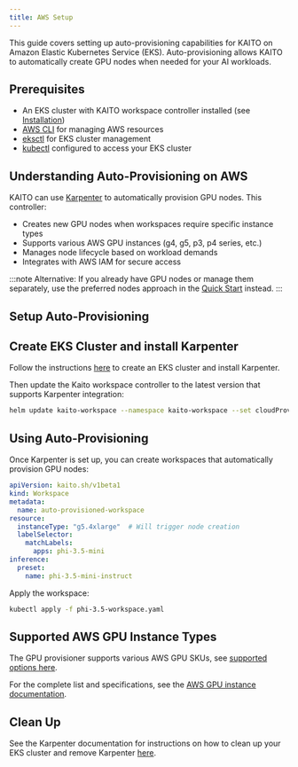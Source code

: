 ```yaml
---
title: AWS Setup
---
```


This guide covers setting up auto-provisioning capabilities for KAITO on Amazon Elastic Kubernetes Service (EKS). Auto-provisioning allows KAITO to automatically create GPU nodes when needed for your AI workloads.

## Prerequisites

- An EKS cluster with KAITO workspace controller installed (see [Installation](installation))
- [AWS CLI](https://docs.aws.amazon.com/cli/latest/userguide/getting-started-install.html) for managing AWS resources
- [eksctl](https://eksctl.io/installation/) for EKS cluster management
- [kubectl](https://kubernetes.io/docs/tasks/tools/) configured to access your EKS cluster

## Understanding Auto-Provisioning on AWS

KAITO can use [Karpenter](https://karpenter.sh/) to automatically provision GPU nodes. This controller:

- Creates new GPU nodes when workspaces require specific instance types
- Supports various AWS GPU instances (g4, g5, p3, p4 series, etc.)
- Manages node lifecycle based on workload demands
- Integrates with AWS IAM for secure access

:::note
Alternative: If you already have GPU nodes or manage them separately, use the preferred nodes approach in the [Quick Start](quick-start) instead.
:::

## Setup Auto-Provisioning

## Create EKS Cluster and install Karpenter

Follow the instructions [here](https://karpenter.sh/docs/getting-started/getting-started-with-karpenter/) to create an EKS cluster and install Karpenter.

Then update the Kaito workspace controller to the latest version that supports Karpenter integration:

```bash
helm update kaito-workspace --namespace kaito-workspace --set cloudProviderName=aws
```

## Using Auto-Provisioning

Once Karpenter is set up, you can create workspaces that automatically provision GPU nodes:

```yaml title="phi-3.5-workspace.yaml"
apiVersion: kaito.sh/v1beta1
kind: Workspace
metadata:
  name: auto-provisioned-workspace
resource:
  instanceType: "g5.4xlarge"  # Will trigger node creation
  labelSelector:
    matchLabels:
      apps: phi-3.5-mini
inference:
  preset:
    name: phi-3.5-mini-instruct
```

Apply the workspace:

```bash
kubectl apply -f phi-3.5-workspace.yaml
```

## Supported AWS GPU Instance Types

The GPU provisioner supports various AWS GPU SKUs, see [supported options here](https://github.com/kaito-project/kaito/blob/main/pkg/sku/aws_sku_handler.go).

For the complete list and specifications, see the [AWS GPU instance documentation](https://docs.aws.amazon.com/dlami/latest/devguide/gpu.html).

## Clean Up

See the Karpenter documentation for instructions on how to clean up your EKS cluster and remove Karpenter [here](https://karpenter.sh/docs/getting-started/getting-started-with-karpenter/#9-delete-the-cluster).
